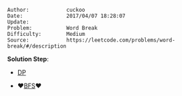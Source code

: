 
    Author:            cuckoo
    Date:              2017/04/07 18:28:07
    Update:            
    Problem:           Word Break
    Difficulty:        Medium
    Source:            https://leetcode.com/problems/word-break/#/description

__Solution Step__:

 - [DP](https://discuss.leetcode.com/topic/7299/c-dynamic-programming-simple-and-fast-solution-4ms-with-optimization)

 - &hearts;[BFS](https://discuss.leetcode.com/topic/2545/a-solution-using-bfs)&hearts;
